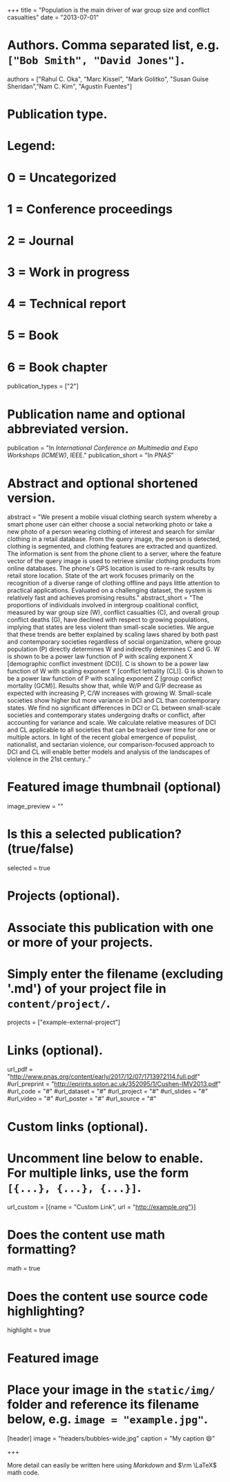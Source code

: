+++
title = "Population is the main driver of war group size and conflict casualties"
date = "2013-07-01"

# Authors. Comma separated list, e.g. `["Bob Smith", "David Jones"]`.
authors = ["Rahul C. Oka", "Marc Kissel", "Mark Golitko", "Susan Guise Sheridan","Nam C. Kim", "Agustín Fuentes"]
# Publication type.
# Legend:
# 0 = Uncategorized
# 1 = Conference proceedings
# 2 = Journal
# 3 = Work in progress
# 4 = Technical report
# 5 = Book
# 6 = Book chapter
publication_types = ["2"]

# Publication name and optional abbreviated version.
publication = "In *International Conference on Multimedia and Expo Workshops (ICMEW)*, IEEE."
publication_short = "In *PNAS*"

# Abstract and optional shortened version.
abstract = "We present a mobile visual clothing search system whereby a smart phone user can either choose a social networking photo or take a new photo of a person wearing clothing of interest and search for similar clothing in a retail database. From the query image, the person is detected, clothing is segmented, and clothing features are extracted and quantized. The information is sent from the phone client to a server, where the feature vector of the query image is used to retrieve similar clothing products from online databases. The phone's GPS location is used to re-rank results by retail store location. State of the art work focuses primarily on the recognition of a diverse range of clothing offline and pays little attention to practical applications. Evaluated on a challenging dataset, the system is relatively fast and achieves promising results."
abstract_short = "The proportions of individuals involved in intergroup coalitional conflict, measured by war group size (W), conflict casualties (C), and overall group conflict deaths (G), have declined with respect to growing populations, implying that states are less violent than small-scale societies. We argue that these trends are better explained by scaling laws shared by both past and contemporary societies regardless of social organization, where group population (P) directly determines W and indirectly determines C and G. W is shown to be a power law function of P with scaling exponent X [demographic conflict investment (DCI)]. C is shown to be a power law function of W with scaling exponent Y [conflict lethality (CL)]. G is shown to be a power law function of P with scaling exponent Z [group conflict mortality (GCM)]. Results show that, while W/P and G/P decrease as expected with increasing P, C/W increases with growing W. Small-scale societies show higher but more variance in DCI and CL than contemporary states. We find no significant differences in DCI or CL between small-scale societies and contemporary states undergoing drafts or conflict, after accounting for variance and scale. We calculate relative measures of DCI and CL applicable to all societies that can be tracked over time for one or multiple actors. In light of the recent global emergence of populist, nationalist, and sectarian violence, our comparison-focused approach to DCI and CL will enable better models and analysis of the landscapes of violence in the 21st century.."

# Featured image thumbnail (optional)
image_preview = ""

# Is this a selected publication? (true/false)
selected = true

# Projects (optional).
#   Associate this publication with one or more of your projects.
#   Simply enter the filename (excluding '.md') of your project file in `content/project/`.
projects = ["example-external-project"]

# Links (optional).
url_pdf = "http://www.pnas.org/content/early/2017/12/07/1713972114.full.pdf"
#url_preprint = "http://eprints.soton.ac.uk/352095/1/Cushen-IMV2013.pdf"
#url_code = "#"
#url_dataset = "#"
#url_project = "#"
#url_slides = "#"
#url_video = "#"
#url_poster = "#"
#url_source = "#"

# Custom links (optional).
#   Uncomment line below to enable. For multiple links, use the form `[{...}, {...}, {...}]`.
url_custom = [{name = "Custom Link", url = "http://example.org"}]

# Does the content use math formatting?
math = true

# Does the content use source code highlighting?
highlight = true

# Featured image
# Place your image in the `static/img/` folder and reference its filename below, e.g. `image = "example.jpg"`.
[header]
image = "headers/bubbles-wide.jpg"
caption = "My caption :smile:"

+++

More detail can easily be written here using *Markdown* and $\rm \LaTeX$ math code.
